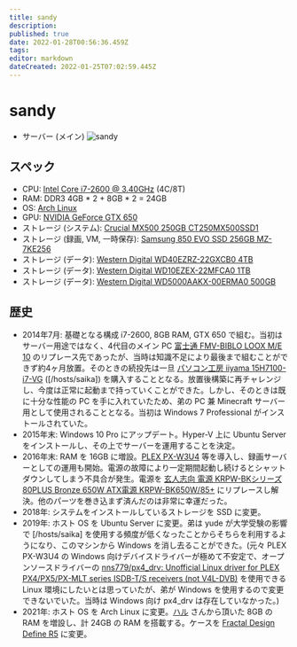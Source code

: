 ```yaml
---
title: sandy
description: 
published: true
date: 2022-01-28T00:56:36.459Z
tags: 
editor: markdown
dateCreated: 2022-01-25T07:02:59.445Z
---
```


# sandy
* サーバー (メイン)
![sandy](https://gyazo.com/db5bbab80d6b27be95ec151cfae927d1/max_size/1000)
## スペック
* CPU: [Intel Core i7-2600 @ 3.40GHz](https://ark.intel.com/content/www/jp/ja/ark/products/52213/intel-core-i7-2600-processor-8m-cache-up-to-3-80-ghz.html) (4C/8T)
* RAM: DDR3 4GB * 2 + 8GB * 2 = 24GB
* OS: [Arch Linux](https://www.archlinux.jp/)
* GPU: [NVIDIA GeForce GTX 650](https://www.nvidia.com/en-us/geforce/graphics-cards/geforce-gtx-650/specifications/)
* ストレージ (システム): [Crucial MX500 250GB CT250MX500SSD1](https://www.crucial.jp/ssd/mx500/ct250mx500ssd1)
* ストレージ (録画, VM, 一時保存): [Samsung 850 EVO SSD 256GB MZ-7KE256](https://www.samsung.com/semiconductor/minisite/jp/ssd/consumer/850pro/)
* ストレージ (データ): [Western Digital WD40EZRZ-22GXCB0 4TB](https://kakaku.com/item/K0000927098/)
* ストレージ (データ): [Western Digital WD10EZEX-22MFCA0 1TB](https://www.cfd.co.jp/product/hdd/3_5inch/wd10ezex/)
* ストレージ (データ): [Western Digital WD5000AAKX-00ERMA0 500GB](https://www.tekwind.co.jp/WDC/products/entry_9230.php)

## 歴史
* 2014年7月: 基礎となる構成 i7-2600, 8GB RAM, GTX 650 で組む。当初はサーバー用途ではなく、4代目のメイン PC [富士通 FMV-BIBLO LOOX M/E 10](https://www.fmworld.net/fmv/pcpm0910/looxm/index.html) のリプレース先であったが、当時は知識不足により最後まで組むことができず約4ヶ月放置。そのときの続投先は一旦 [パソコン工房 iiyama 15H7100-i7-VG](https://news.mynavi.jp/article/20140404-a270/) ([/hosts/saika]) を購入することとなる。放置後構築に再チャレンジし、今度は正常に起動まで持っていくことができた。しかし、そのときは既に十分な性能の PC を手に入れていたため、弟の PC 兼 Minecraft サーバー用として使用されることとなる。当初は Windows 7 Professional がインストールされていた。
* 2015年末: Windows 10 Pro にアップデート。Hyper-V 上に Ubuntu Server をインストールし、その上でサーバーを運用することを決定。
* 2016年末: RAM を 16GB に増設。[PLEX PX-W3U4](http://www.plex-net.co.jp/product/px-w3u4/) 等を導入し、録画サーバーとしての運用も開始。電源の故障により一定期間起動し続けるとシャットダウンしてしまう不具合が発生。電源を [玄人志向 電源 KRPW-BKシリーズ 80PLUS Bronze 650W ATX電源 KRPW-BK650W/85+](https://www.amazon.co.jp/gp/product/B078HDTV8P/) にリプレースし解決。他のパーツを巻き込まず済んだのは非常に幸運だった。
* 2018年: システムをインストールしているストレージを SSD に変更。
* 2019年: ホスト OS を Ubuntu Server に変更。弟は yude が大学受験の影響で [/hosts/saika] を使用する頻度が低くなったことからそちらを利用するようになり、このマシンから Windows を消し去ることができた。(元々 PLEX PX-W3U4 の Windows 向けデバイスドライバーが極めて不安定で、オープンソースドライバーの [nns779/px4_drv: Unofficial Linux driver for PLEX PX4/PX5/PX-MLT series ISDB-T/S receivers (not V4L-DVB)](https://github.com/nns779/px4_drv) を使用できる Linux 環境にしたいとは思っていたが、弟が Windows を使用するので変更できないでいた。当時は Windows 向け px4_drv は存在していなかった。)
* 2021年: ホスト OS を Arch Linux に変更。[ハル](https://twitter.com/haruLBP) さんから頂いた 8GB の RAM を増設し、計 24GB の RAM を搭載する。ケースを [Fractal Design Define R5](https://shop.tsukumo.co.jp/goods/4537694191098) に変更。